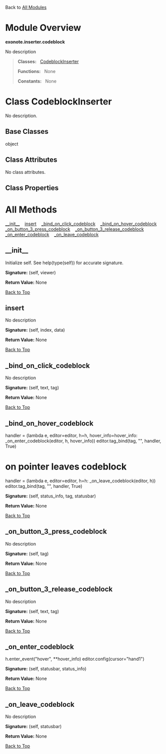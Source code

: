 Back to [All Modules](https://github.com/pyrustic/blob/master/docs/modules/README.md#readme)

# Module Overview

**exonote.inserter.codeblock**
 
No description

> **Classes:** &nbsp; [CodeblockInserter](https://github.com/pyrustic/blob/master/docs/modules/content/exonote.inserter.codeblock/content/classes/CodeblockInserter.md#class-codeblockinserter)
>
> **Functions:** &nbsp; None
>
> **Constants:** &nbsp; None

# Class CodeblockInserter
No description.

## Base Classes
object

## Class Attributes
No class attributes.

## Class Properties


# All Methods
[\_\_init\_\_](#__init__) &nbsp;&nbsp; [insert](#insert) &nbsp;&nbsp; [\_bind\_on\_click\_codeblock](#_bind_on_click_codeblock) &nbsp;&nbsp; [\_bind\_on\_hover\_codeblock](#_bind_on_hover_codeblock) &nbsp;&nbsp; [\_on\_button\_3\_press\_codeblock](#_on_button_3_press_codeblock) &nbsp;&nbsp; [\_on\_button\_3\_release\_codeblock](#_on_button_3_release_codeblock) &nbsp;&nbsp; [\_on\_enter\_codeblock](#_on_enter_codeblock) &nbsp;&nbsp; [\_on\_leave\_codeblock](#_on_leave_codeblock)

## \_\_init\_\_
Initialize self.  See help(type(self)) for accurate signature.



**Signature:** (self, viewer)





**Return Value:** None

[Back to Top](#module-overview)


## insert
No description



**Signature:** (self, index, data)





**Return Value:** None

[Back to Top](#module-overview)


## \_bind\_on\_click\_codeblock
No description



**Signature:** (self, text, tag)





**Return Value:** None

[Back to Top](#module-overview)


## \_bind\_on\_hover\_codeblock
handler = (lambda e, editor=editor, h=h, hover_info=hover_info:
           _on_enter_codeblock(editor, h, hover_info))
editor.tag_bind(tag, "<Enter>", handler, True)
# on pointer leaves codeblock
handler = (lambda e, editor=editor, h=h:
           _on_leave_codeblock(editor, h))
editor.tag_bind(tag, "<Leave>", handler, True)



**Signature:** (self, status\_info, tag, statusbar)





**Return Value:** None

[Back to Top](#module-overview)


## \_on\_button\_3\_press\_codeblock
No description



**Signature:** (self, tag)





**Return Value:** None

[Back to Top](#module-overview)


## \_on\_button\_3\_release\_codeblock
No description



**Signature:** (self, text, tag)





**Return Value:** None

[Back to Top](#module-overview)


## \_on\_enter\_codeblock
h.enter_event("hover", **hover_info)
editor.config(cursor="hand1")



**Signature:** (self, statusbar, status\_info)





**Return Value:** None

[Back to Top](#module-overview)


## \_on\_leave\_codeblock
No description



**Signature:** (self, statusbar)





**Return Value:** None

[Back to Top](#module-overview)



